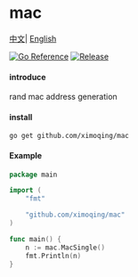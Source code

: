 # mac
[中文](README.md)|
[English](README-en.md)

[![Go Reference](https://pkg.go.dev/badge/github.com/ximoqing/mac.svg)](https://pkg.go.dev/github.com/ximoqing/mac)
[![Release](https://img.shields.io/badge/Release-0.0.1-red)](https://github.com/ximoqing/mac/releases)


#### introduce
rand mac address generation

#### install
```
go get github.com/ximoqing/mac
```

#### Example
```go
package main

import (
	"fmt"

	"github.com/ximoqing/mac"
)

func main() {
	n := mac.MacSingle()
	fmt.Println(n)
}


```